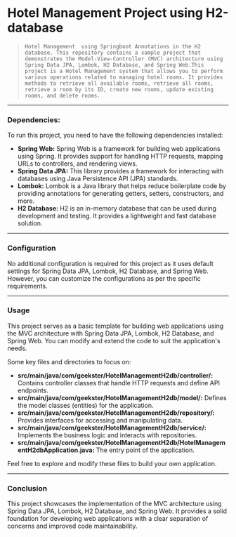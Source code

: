 # Hotel Management Project using H2-database
> `Hotel Management  using Springboot Annotations in the H2 database. This repository contains a sample project that demonstrates the Model-View-Controller (MVC) architecture using Spring Data JPA, Lombok, H2 Database, and Spring Web.This project is a Hotel Management system that allows you to perform various operations related to managing hotel rooms. It provides methods to retrieve all available rooms, retrieve all rooms, retrieve a room by its ID, create new rooms, update existing rooms, and delete rooms.`
---
### Dependencies:
To run this project, you need to have the following dependencies installed:

* **Spring Web:** Spring Web is a framework for building web applications using Spring. It provides support for handling HTTP requests, mapping URLs to controllers, and rendering views.
* **Spring Data JPA:** This library provides a framework for interacting with databases using Java Persistence API (JPA) standards.
* **Lombok:** Lombok is a Java library that helps reduce boilerplate code by providing annotations for generating getters, setters, constructors, and more.
* **H2 Database:** H2 is an in-memory database that can be used during development and testing. It provides a lightweight and fast database solution.
---
### Configuration
No additional configuration is required for this project as it uses default settings for Spring Data JPA, Lombok, H2 Database, and Spring Web. However, you can customize the configurations as per the specific requirements.

---
### Usage
This project serves as a basic template for building web applications using the MVC architecture with Spring Data JPA, Lombok, H2 Database, and Spring Web. You can modify and extend the code to suit the application's needs.

Some key files and directories to focus on:

* **src/main/java/com/geekster/HotelManagementH2db/controller/:** Contains controller classes that handle HTTP requests and define API endpoints.
* **src/main/java/com/geekster/HotelManagementH2db/model/:** Defines the model classes (entities) for the application.
* **src/main/java/com/geekster/HotelManagementH2db/repository/:** Provides interfaces for accessing and manipulating data.
* **src/main/java/com/geekster/HotelManagementH2db/service/:** Implements the business logic and interacts with repositories.
* **src/main/java/com/geekster/HotelManagementH2db/HotelManagementH2dbApplication.java:** The entry point of the application.
  
Feel free to explore and modify these files to build your own application.

---
### Conclusion
This project showcases the implementation of the MVC architecture using Spring Data JPA, Lombok, H2 Database, and Spring Web. It provides a solid foundation for developing web applications with a clear separation of concerns and improved code maintainability.
